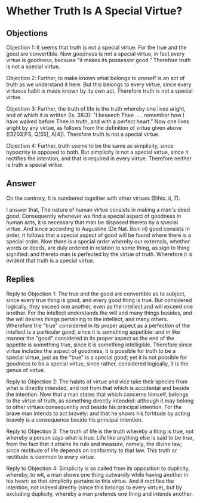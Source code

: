# Whether Truth Is A Special Virtue?

## Objections

Objection 1: It seems that truth is not a special virtue. For the true and the good are convertible. Now goodness is not a special virtue, in fact every virtue is goodness, because "it makes its possessor good." Therefore truth is not a special virtue.

Objection 2: Further, to make known what belongs to oneself is an act of truth as we understand it here. But this belongs to every virtue, since every virtuous habit is made known by its own act. Therefore truth is not a special virtue.

Objection 3: Further, the truth of life is the truth whereby one lives aright, and of which it is written (Is. 38:3): "I beseech Thee . . . remember how I have walked before Thee in truth, and with a perfect heart." Now one lives aright by any virtue, as follows from the definition of virtue given above ([3203]FS, Q[55], A[4]). Therefore truth is not a special virtue.

Objection 4: Further, truth seems to be the same as simplicity, since hypocrisy is opposed to both. But simplicity is not a special virtue, since it rectifies the intention, and that is required in every virtue. Therefore neither is truth a special virtue.

## Answer

On the contrary, It is numbered together with other virtues (Ethic. ii, 7).

I answer that, The nature of human virtue consists in making a man's deed good. Consequently whenever we find a special aspect of goodness in human acts, it is necessary that man be disposed thereto by a special virtue. And since according to Augustine (De Nat. Boni iii) good consists in order, it follows that a special aspect of good will be found where there is a special order. Now there is a special order whereby our externals, whether words or deeds, are duly ordered in relation to some thing, as sign to thing signified: and thereto man is perfected by the virtue of truth. Wherefore it is evident that truth is a special virtue.

## Replies

Reply to Objection 1: The true and the good are convertible as to subject, since every true thing is good, and every good thing is true. But considered logically, they exceed one another, even as the intellect and will exceed one another. For the intellect understands the will and many things besides, and the will desires things pertaining to the intellect, and many others. Wherefore the "true" considered in its proper aspect as a perfection of the intellect is a particular good, since it is something appetible: and in like manner the "good" considered in its proper aspect as the end of the appetite is something true, since it is something intelligible. Therefore since virtue includes the aspect of goodness, it is possible for truth to be a special virtue, just as the "true" is a special good; yet it is not possible for goodness to be a special virtue, since rather, considered logically, it is the genus of virtue.

Reply to Objection 2: The habits of virtue and vice take their species from what is directly intended, and not from that which is accidental and beside the intention. Now that a man states that which concerns himself, belongs to the virtue of truth, as something directly intended: although it may belong to other virtues consequently and beside his principal intention. For the brave man intends to act bravely: and that he shows his fortitude by acting bravely is a consequence beside his principal intention.

Reply to Objection 3: The truth of life is the truth whereby a thing is true, not whereby a person says what is true. Life like anything else is said to be true, from the fact that it attains its rule and measure, namely, the divine law; since rectitude of life depends on conformity to that law. This truth or rectitude is common to every virtue.

Reply to Objection 4: Simplicity is so called from its opposition to duplicity, whereby, to wit, a man shows one thing outwardly while having another in his heart: so that simplicity pertains to this virtue. And it rectifies the intention, not indeed directly (since this belongs to every virtue), but by excluding duplicity, whereby a man pretends one thing and intends another.